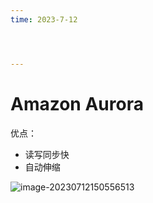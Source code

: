 ```yaml
---
time: 2023-7-12




---
```


# Amazon Aurora

优点：

- 读写同步快
- 自动伸缩

![image-20230712150556513](/Users/a/DevelopFiles/DocProjects/felix9ia.github.io/src/computer/application/assets/image-20230712150556513.png)